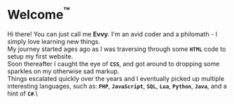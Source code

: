 # Welcome<sup>:tm:</sup>

Hi there! You can just call me **Evvy**. I'm an avid coder and a philomath - I simply love learning new things.\
My journey started ages ago as I was traversing through some **`HTML`** code to setup my first website.\
Soon thereafter I caught the eye of **`CSS`**, and got around to dropping some sparkles on my otherwise sad markup.\
Things escalated quickly over the years and I eventually picked up multiple interesting languages, such as: **`PHP`**, **`JavaScript`**, **`SQL`**, **`Lua`**, **`Python`**, **`Java`**, and a hint of **`C#`**.\
